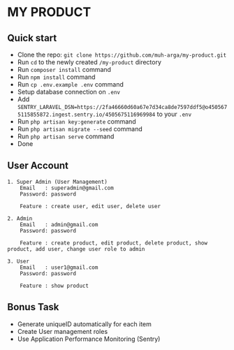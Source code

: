 
# MY PRODUCT


## Quick start

-   Clone the repo: `git clone https://github.com/muh-arga/my-product.git`
-   Run `cd` to the newly created `/my-product` directory
-   Run `composer install` command
-   Run `npm install` command
-   Run `cp .env.example .env` command
-   Setup database connection on `.env`
-   Add `SENTRY_LARAVEL_DSN=https://2fa46660d60a67e7d34ca8de7597ddf5@o4505675115855872.ingest.sentry.io/4505675116969984` to your `.env`
-   Run `php artisan key:generate` command
-   Run `php artisan migrate --seed` command
-   Run `php artisan serve` command
-   Done


## User Account

    1. Super Admin (User Management)
        Email   : superadmin@gmail.com
        Password: password

        Feature : create user, edit user, delete user

    2. Admin
        Email   : admin@gmail.com
        Password: password

        Feature : create product, edit product, delete product, show product, add user, change user role to admin

    3. User
        Email   : user1@gmail.com
        Password: password

        Feature : show product

## Bonus Task

-   Generate uniqueID automatically for each item
-   Create User management roles
-   Use Application Performance Monitoring (Sentry)
